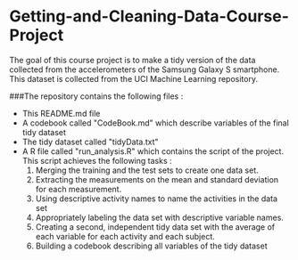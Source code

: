 # Getting-and-Cleaning-Data-Course-Project

The goal of this course project is to make a tidy version of the data collected
from the accelerometers of the Samsung Galaxy S smartphone. This dataset is collected from 
the UCI Machine Learning repository. 
 

###The repository contains the following files :
- This README.md file
- A codebook called "CodeBook.md" which describe variables of the final tidy dataset
- The tidy dataset called "tidyData.txt"  
- A R file called "run_analysis.R" which contains the script of the project. This script achieves 
the following tasks :
  1. Merging the training and the test sets to create one data set.
  2. Extracting the measurements on the mean and standard deviation for each measurement.
  3. Using descriptive activity names to name the activities in the data set
  4. Appropriately labeling the data set with descriptive variable names.
  5. Creating a second, independent tidy data set with the average of each variable for each activity and each subject.
  6. Building a codebook describing all variables of the tidy dataset

  

